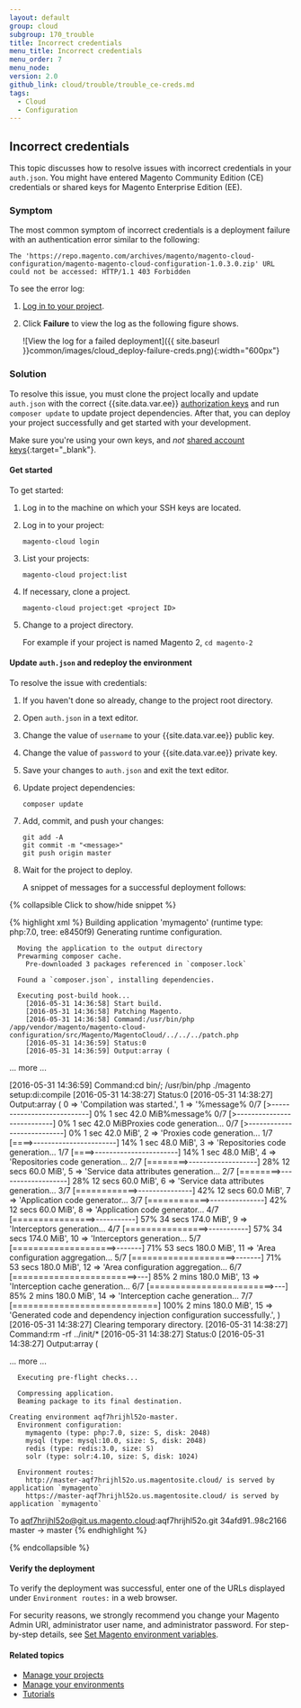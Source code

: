 ```yaml
---
layout: default
group: cloud
subgroup: 170_trouble
title: Incorrect credentials
menu_title: Incorrect credentials
menu_order: 7
menu_node:
version: 2.0
github_link: cloud/trouble/trouble_ce-creds.md
tags:
  - Cloud
  - Configuration
---
```


## Incorrect credentials
This topic discusses how to resolve issues with incorrect credentials in your `auth.json`. You might have entered Magento Community Edition (CE) credentials or shared keys for Magento Enterprise Edition (EE).

### Symptom
The most common symptom of incorrect credentials is a deployment failure with an authentication error similar to the following:

	The 'https://repo.magento.com/archives/magento/magento-cloud-configuration/magento-magento-cloud-configuration-1.0.3.0.zip' URL could not be accessed: HTTP/1.1 403 Forbidden

To see the error log:

1.	[Log in to your project]({{page.baseurl}}cloud/project/project-webint-basic.html#project-login).
2.	Click **Failure** to view the log as the following figure shows.

	![View the log for a failed deployment]({{ site.baseurl }}common/images/cloud_deploy-failure-creds.png){:width="600px"}

### Solution
To resolve this issue, you must clone the project locally and update `auth.json` with the correct {{site.data.var.ee}} [authorization keys]({{page.baseurl}}install-gde/prereq/connect-auth.html) and run `composer update` to update project dependencies. After that, you can deploy your project successfully and get started with your development.

Make sure you're using your own keys, and *not* [shared account keys](http://docs.magento.com/m2/ce/user_guide/magento/magento-account-share.html){:target="_blank"}.

#### Get started
To get started:

1.	Log in to the machine on which your SSH keys are located.
2.	Log in to your project:

		magento-cloud login
3.	List your projects:

		magento-cloud project:list
4.	If necessary, clone a project.

		magento-cloud project:get <project ID>
4.	Change to a project directory.

	For example if your project is named Magento 2, `cd magento-2`

#### Update `auth.json` and redeploy the environment
To resolve the issue with credentials:

1.	If you haven't done so already, change to the project root directory.
2.	Open `auth.json` in a text editor.
3.	Change the value of `username` to your {{site.data.var.ee}} public key.
4.	Change the value of `password` to your {{site.data.var.ee}} private key.
5.	Save your changes to `auth.json` and exit the text editor.
6.	Update project dependencies:

		composer update
6.	Add, commit, and push your changes:

		git add -A
		git commit -m "<message>"
		git push origin master
7.	Wait for the project to deploy.

	A snippet of messages for a successful deployment follows:

{% collapsible Click to show/hide snippet %}

{% highlight xml %}
 Building application 'mymagento' (runtime type: php:7.0, tree: e8450f9)
      Generating runtime configuration.

      Moving the application to the output directory
      Prewarming composer cache.
        Pre-downloaded 3 packages referenced in `composer.lock`

      Found a `composer.json`, installing dependencies.

      Executing post-build hook...
        [2016-05-31 14:36:58] Start build.
        [2016-05-31 14:36:58] Patching Magento.
        [2016-05-31 14:36:58] Command:/usr/bin/php /app/vendor/magento/magento-cloud-configuration/src/Magento/MagentoCloud/../../../patch.php
        [2016-05-31 14:36:59] Status:0
        [2016-05-31 14:36:59] Output:array (

... more ...

[2016-05-31 14:36:59] Command:cd bin/; /usr/bin/php ./magento setup:di:compile
        [2016-05-31 14:38:27] Status:0
        [2016-05-31 14:38:27] Output:array (
          0 => 'Compilation was started.',
          1 => '%message% 0/7 [>---------------------------]   0% 1 sec 42.0 MiB%message% 0/7 [>---------------------------]   0% 1 sec 42.0 MiBProxies code generation... 0/7 [>---------------------------]   0% 1 sec 42.0 MiB',
          2 => 'Proxies code generation... 1/7 [====>-----------------------]  14% 1 sec 48.0 MiB',
          3 => 'Repositories code generation... 1/7 [====>-----------------------]  14% 1 sec 48.0 MiB',
          4 => 'Repositories code generation... 2/7 [========>-------------------]  28% 12 secs 60.0 MiB',
          5 => 'Service data attributes generation... 2/7 [========>-------------------]  28% 12 secs 60.0 MiB',
          6 => 'Service data attributes generation... 3/7 [============>---------------]  42% 12 secs 60.0 MiB',
          7 => 'Application code generator... 3/7 [============>---------------]  42% 12 secs 60.0 MiB',
          8 => 'Application code generator... 4/7 [================>-----------]  57% 34 secs 174.0 MiB',
          9 => 'Interceptors generation... 4/7 [================>-----------]  57% 34 secs 174.0 MiB',
          10 => 'Interceptors generation... 5/7 [====================>-------]  71% 53 secs 180.0 MiB',
          11 => 'Area configuration aggregation... 5/7 [====================>-------]  71% 53 secs 180.0 MiB',
          12 => 'Area configuration aggregation... 6/7 [========================>---]  85% 2 mins 180.0 MiB',
          13 => 'Interception cache generation... 6/7 [========================>---]  85% 2 mins 180.0 MiB',
          14 => 'Interception cache generation... 7/7 [============================] 100% 2 mins 180.0 MiB',
          15 => 'Generated code and dependency injection configuration successfully.',
        )
        [2016-05-31 14:38:27] Clearing temporary directory.
        [2016-05-31 14:38:27] Command:rm -rf ../init/*
        [2016-05-31 14:38:27] Status:0
        [2016-05-31 14:38:27] Output:array (

... more ...

      Executing pre-flight checks...

      Compressing application.
      Beaming package to its final destination.

    Creating environment aqf7hrijhl52o-master.
      Environment configuration:
        mymagento (type: php:7.0, size: S, disk: 2048)
        mysql (type: mysql:10.0, size: S, disk: 2048)
        redis (type: redis:3.0, size: S)
        solr (type: solr:4.10, size: S, disk: 1024)

      Environment routes:
        http://master-aqf7hrijhl52o.us.magentosite.cloud/ is served by application `mymagento`
        https://master-aqf7hrijhl52o.us.magentosite.cloud/ is served by application `mymagento`


To aqf7hrijhl52o@git.us.magento.cloud:aqf7hrijhl52o.git
   34afd91..98c2166  master -> master
{% endhighlight %}

{% endcollapsible %}

#### Verify the deployment
To verify the deployment was successful, enter one of the URLs displayed under `Environment routes:` in a web browser.

<div class="bs-callout bs-callout-warning">
	<p>For security reasons, we strongly recommend you change your Magento Admin URI, administrator user name, and administrator password. For step-by-step details, see <a href="{{page.baseurl}}cloud/howtos/environment-tutorial-set-mage-vars.html">Set Magento environment variables</a>.</p>
</div>

#### Related topics
*	[Manage your projects]({{page.baseurl}}cloud/project/projects.html)
*	[Manage your environments]({{page.baseurl}}cloud/env/environments.html)
*	[Tutorials]({{page.baseurl}}cloud/howtos/how-to.html)
